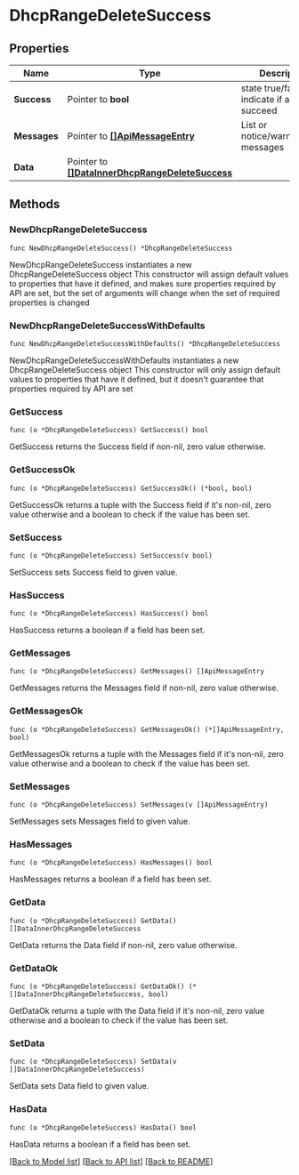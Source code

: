# DhcpRangeDeleteSuccess

## Properties

Name | Type | Description | Notes
------------ | ------------- | ------------- | -------------
**Success** | Pointer to **bool** | state true/false indicate if action succeed | [optional] 
**Messages** | Pointer to [**[]ApiMessageEntry**](ApiMessageEntry.md) | List or notice/warning/error messages | [optional] 
**Data** | Pointer to [**[]DataInnerDhcpRangeDeleteSuccess**](DataInnerDhcpRangeDeleteSuccess.md) |  | [optional] 

## Methods

### NewDhcpRangeDeleteSuccess

`func NewDhcpRangeDeleteSuccess() *DhcpRangeDeleteSuccess`

NewDhcpRangeDeleteSuccess instantiates a new DhcpRangeDeleteSuccess object
This constructor will assign default values to properties that have it defined,
and makes sure properties required by API are set, but the set of arguments
will change when the set of required properties is changed

### NewDhcpRangeDeleteSuccessWithDefaults

`func NewDhcpRangeDeleteSuccessWithDefaults() *DhcpRangeDeleteSuccess`

NewDhcpRangeDeleteSuccessWithDefaults instantiates a new DhcpRangeDeleteSuccess object
This constructor will only assign default values to properties that have it defined,
but it doesn't guarantee that properties required by API are set

### GetSuccess

`func (o *DhcpRangeDeleteSuccess) GetSuccess() bool`

GetSuccess returns the Success field if non-nil, zero value otherwise.

### GetSuccessOk

`func (o *DhcpRangeDeleteSuccess) GetSuccessOk() (*bool, bool)`

GetSuccessOk returns a tuple with the Success field if it's non-nil, zero value otherwise
and a boolean to check if the value has been set.

### SetSuccess

`func (o *DhcpRangeDeleteSuccess) SetSuccess(v bool)`

SetSuccess sets Success field to given value.

### HasSuccess

`func (o *DhcpRangeDeleteSuccess) HasSuccess() bool`

HasSuccess returns a boolean if a field has been set.

### GetMessages

`func (o *DhcpRangeDeleteSuccess) GetMessages() []ApiMessageEntry`

GetMessages returns the Messages field if non-nil, zero value otherwise.

### GetMessagesOk

`func (o *DhcpRangeDeleteSuccess) GetMessagesOk() (*[]ApiMessageEntry, bool)`

GetMessagesOk returns a tuple with the Messages field if it's non-nil, zero value otherwise
and a boolean to check if the value has been set.

### SetMessages

`func (o *DhcpRangeDeleteSuccess) SetMessages(v []ApiMessageEntry)`

SetMessages sets Messages field to given value.

### HasMessages

`func (o *DhcpRangeDeleteSuccess) HasMessages() bool`

HasMessages returns a boolean if a field has been set.

### GetData

`func (o *DhcpRangeDeleteSuccess) GetData() []DataInnerDhcpRangeDeleteSuccess`

GetData returns the Data field if non-nil, zero value otherwise.

### GetDataOk

`func (o *DhcpRangeDeleteSuccess) GetDataOk() (*[]DataInnerDhcpRangeDeleteSuccess, bool)`

GetDataOk returns a tuple with the Data field if it's non-nil, zero value otherwise
and a boolean to check if the value has been set.

### SetData

`func (o *DhcpRangeDeleteSuccess) SetData(v []DataInnerDhcpRangeDeleteSuccess)`

SetData sets Data field to given value.

### HasData

`func (o *DhcpRangeDeleteSuccess) HasData() bool`

HasData returns a boolean if a field has been set.


[[Back to Model list]](../README.md#documentation-for-models) [[Back to API list]](../README.md#documentation-for-api-endpoints) [[Back to README]](../README.md)


